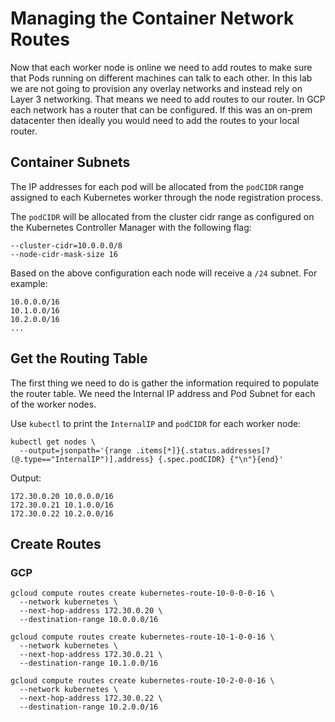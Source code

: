 # Managing the Container Network Routes

Now that each worker node is online we need to add routes to make sure that Pods running on different machines can talk to each other. In this lab we are not going to provision any overlay networks and instead rely on Layer 3 networking. That means we need to add routes to our router. In GCP each network has a router that can be configured. If this was an on-prem datacenter then ideally you would need to add the routes to your local router.

## Container Subnets

The IP addresses for each pod will be allocated from the `podCIDR` range assigned to each Kubernetes worker through the node registration process.

The `podCIDR` will be allocated from the cluster cidr range as configured on the Kubernetes Controller Manager with the following flag:

```
--cluster-cidr=10.0.0.0/8
--node-cidr-mask-size 16
```

Based on the above configuration each node will receive a `/24` subnet. For example:

```
10.0.0.0/16
10.1.0.0/16
10.2.0.0/16
...
``` 

## Get the Routing Table

The first thing we need to do is gather the information required to populate the router table. We need the Internal IP address and Pod Subnet for each of the worker nodes.

Use `kubectl` to print the `InternalIP` and `podCIDR` for each worker node:

```
kubectl get nodes \
  --output=jsonpath='{range .items[*]}{.status.addresses[?(@.type=="InternalIP")].address} {.spec.podCIDR} {"\n"}{end}'
```

Output:

```
172.30.0.20 10.0.0.0/16
172.30.0.21 10.1.0.0/16
172.30.0.22 10.2.0.0/16
```

## Create Routes

### GCP

```
gcloud compute routes create kubernetes-route-10-0-0-0-16 \
  --network kubernetes \
  --next-hop-address 172.30.0.20 \
  --destination-range 10.0.0.0/16
```

```
gcloud compute routes create kubernetes-route-10-1-0-0-16 \
  --network kubernetes \
  --next-hop-address 172.30.0.21 \
  --destination-range 10.1.0.0/16
```

```
gcloud compute routes create kubernetes-route-10-2-0-0-16 \
  --network kubernetes \
  --next-hop-address 172.30.0.22 \
  --destination-range 10.2.0.0/16
```

